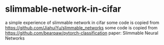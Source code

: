 # slimmable-network-in-cifar
a simple experience of slimmable network in cifar
some code is copied from https://github.com/JiahuiYu/slimmable_networks
some code is copied from https://github.com/bearpaw/pytorch-classification
paper: Slimmable Neural Networks
